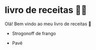 # livro de receitas :man_cook:



Olá! Bem vindo ao meu livro de receitas :wave:

- Strogonoff de frango

- Pavê

  
  
  
